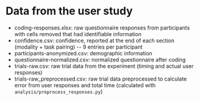 # Data from the user study

- coding-responses.xlsx: raw questionnaire responses from participants with cells removed that had identifiable information
- confidence.csv: confidence, reported at the end of each section (modality + task pairing) -- 9 entries per participant
- participants-anonymized.csv: demographic information
- questionnaire-normalized.csv: normalized questionnaire after coding
- trials-raw.csv: raw trial data from the experiment (timing and actual user responses)
- trials-raw_preprocessed.csv: raw trial data preprocessed to calculate error from user responses and total time (calculated with `analysis/preprocess_responses.py`)